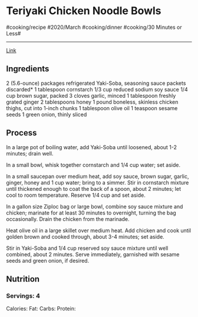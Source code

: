 #  Teriyaki Chicken Noodle Bowls
#cooking/recipe #2020/March  #cooking/dinner #cooking/30 Minutes or Less#
- - - -
[Link](https://damndelicious.net/2016/02/20/teriyaki-chicken-noodle-bowls/)

## Ingredients
2 (5.6-ounce) packages refrigerated Yaki-Soba, seasoning sauce packets discarded*
1 tablespoon cornstarch
1/3 cup reduced sodium soy sauce
1/4 cup brown sugar, packed
3 cloves garlic, minced
1 tablespoon freshly grated ginger
2 tablespoons honey
1 pound boneless, skinless chicken thighs, cut into 1-inch chunks
1 tablespoon olive oil
1 teaspoon sesame seeds
1 green onion, thinly sliced

## Process
In a large pot of boiling water, add Yaki-Soba until loosened, about 1-2 minutes; drain well.

In a small bowl, whisk together cornstarch and 1/4 cup water; set aside.

In a small saucepan over medium heat, add soy sauce, brown sugar, garlic, ginger, honey and 1 cup water; bring to a simmer. Stir in cornstarch mixture until thickened enough to coat the back of a spoon, about 2 minutes; let cool to room temperature. Reserve 1/4 cup and set aside.

In a gallon size Ziploc bag or large bowl, combine soy sauce mixture and chicken; marinate for at least 30 minutes to overnight, turning the bag occasionally. Drain the chicken from the marinade.

Heat olive oil in a large skillet over medium heat. Add chicken and cook until golden brown and cooked through, about 3-4 minutes; set aside.

Stir in Yaki-Soba and 1/4 cup reserved soy sauce mixture until well combined, about 2 minutes.
Serve immediately, garnished with sesame seeds and green onion, if desired.

## Nutrition
### Servings: 4
Calories: 
Fat: 
Carbs: 
Protein: 